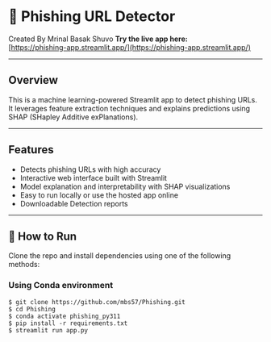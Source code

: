 # 🔐 Phishing URL Detector

Created By Mrinal Basak Shuvo
**Try the live app here:**  
[https://phishing-app.streamlit.app/](https://phishing-app.streamlit.app/)

---

## Overview

This is a machine learning-powered Streamlit app to detect phishing URLs.  
It leverages feature extraction techniques and explains predictions using SHAP (SHapley Additive exPlanations).

---

## Features

- Detects phishing URLs with high accuracy  
- Interactive web interface built with Streamlit  
- Model explanation and interpretability with SHAP visualizations  
- Easy to run locally or use the hosted app online
- Downloadable Detection reports

---

## 🚀 How to Run

Clone the repo and install dependencies using one of the following methods:

### Using Conda environment

```console
$ git clone https://github.com/mbs57/Phishing.git
$ cd Phishing
$ conda activate phishing_py311
$ pip install -r requirements.txt
$ streamlit run app.py
